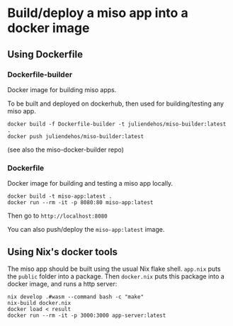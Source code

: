 
# Build/deploy a miso app into a docker image 

## Using Dockerfile

### Dockerfile-builder

Docker image for building miso apps.

To be built and deployed on dockerhub, then used for building/testing any miso
app.

```
docker build -f Dockerfile-builder -t juliendehos/miso-builder:latest .
docker push juliendehos/miso-builder:latest
```

(see also the miso-docker-builder repo)


### Dockerfile

Docker image for building and testing a miso app locally.

```
docker build -t miso-app:latest .
docker run --rm -it -p 8080:80 miso-app:latest
```

Then go to `http://localhost:8080`

You can also push/deploy the `miso-app:latest` image.

## Using Nix's docker tools

The miso app should be built using the usual Nix flake shell. `app.nix`
puts the `public` folder into a package. Then `docker.nix` puts this
package into a docker image, and runs a http server:

```
nix develop .#wasm --command bash -c "make"
nix-build docker.nix
docker load < result
docker run --rm -it -p 3000:3000 app-server:latest
```

